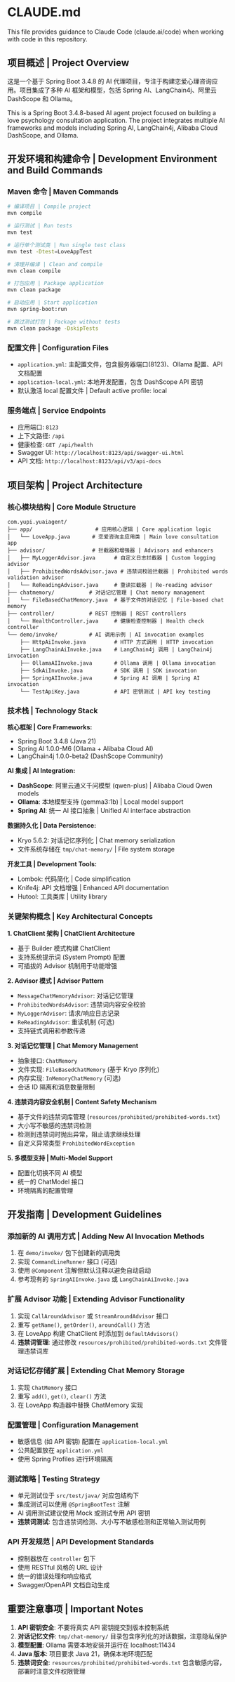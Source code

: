 # CLAUDE.md

This file provides guidance to Claude Code (claude.ai/code) when working with code in this repository.

## 项目概述 | Project Overview

这是一个基于 Spring Boot 3.4.8 的 AI 代理项目，专注于构建恋爱心理咨询应用。项目集成了多种 AI 框架和模型，包括 Spring AI、LangChain4j、阿里云 DashScope 和 Ollama。

This is a Spring Boot 3.4.8-based AI agent project focused on building a love psychology consultation application. The project integrates multiple AI frameworks and models including Spring AI, LangChain4j, Alibaba Cloud DashScope, and Ollama.

## 开发环境和构建命令 | Development Environment and Build Commands

### Maven 命令 | Maven Commands
```bash
# 编译项目 | Compile project
mvn compile

# 运行测试 | Run tests
mvn test

# 运行单个测试类 | Run single test class
mvn test -Dtest=LoveAppTest

# 清理并编译 | Clean and compile
mvn clean compile

# 打包应用 | Package application
mvn clean package

# 启动应用 | Start application
mvn spring-boot:run

# 跳过测试打包 | Package without tests
mvn clean package -DskipTests
```

### 配置文件 | Configuration Files
- `application.yml`: 主配置文件，包含服务器端口(8123)、Ollama 配置、API 文档配置
- `application-local.yml`: 本地开发配置，包含 DashScope API 密钥
- 默认激活 local 配置文件 | Default active profile: local

### 服务端点 | Service Endpoints
- 应用端口: `8123`
- 上下文路径: `/api`
- 健康检查: `GET /api/health`
- Swagger UI: `http://localhost:8123/api/swagger-ui.html`
- API 文档: `http://localhost:8123/api/v3/api-docs`

## 项目架构 | Project Architecture

### 核心模块结构 | Core Module Structure

```
com.yupi.yuaiagent/
├── app/                    # 应用核心逻辑 | Core application logic
│   └── LoveApp.java       # 恋爱咨询主应用类 | Main love consultation app
├── advisor/               # 拦截器和增强器 | Advisors and enhancers
│   ├── MyLoggerAdvisor.java      # 自定义日志拦截器 | Custom logging advisor
│   ├── ProhibitedWordsAdvisor.java # 违禁词校验拦截器 | Prohibited words validation advisor
│   └── ReReadingAdvisor.java     # 重读拦截器 | Re-reading advisor
├── chatmemory/           # 对话记忆管理 | Chat memory management
│   └── FileBasedChatMemory.java  # 基于文件的对话记忆 | File-based chat memory
├── controller/           # REST 控制器 | REST controllers
│   └── HealthController.java     # 健康检查控制器 | Health check controller
└── demo/invoke/          # AI 调用示例 | AI invocation examples
    ├── HttpAiInvoke.java         # HTTP 方式调用 | HTTP invocation
    ├── LangChainAiInvoke.java    # LangChain4j 调用 | LangChain4j invocation
    ├── OllamaAIInvoke.java       # Ollama 调用 | Ollama invocation
    ├── SdkAiInvoke.java          # SDK 调用 | SDK invocation
    ├── SpringAIInvoke.java       # Spring AI 调用 | Spring AI invocation
    └── TestApiKey.java           # API 密钥测试 | API key testing
```

### 技术栈 | Technology Stack

**核心框架 | Core Frameworks:**
- Spring Boot 3.4.8 (Java 21)
- Spring AI 1.0.0-M6 (Ollama + Alibaba Cloud AI)
- LangChain4j 1.0.0-beta2 (DashScope Community)

**AI 集成 | AI Integration:**
- **DashScope**: 阿里云通义千问模型 (qwen-plus) | Alibaba Cloud Qwen models
- **Ollama**: 本地模型支持 (gemma3:1b) | Local model support
- **Spring AI**: 统一 AI 接口抽象 | Unified AI interface abstraction

**数据持久化 | Data Persistence:**
- Kryo 5.6.2: 对话记忆序列化 | Chat memory serialization
- 文件系统存储在 `tmp/chat-memory/` | File system storage

**开发工具 | Development Tools:**
- Lombok: 代码简化 | Code simplification
- Knife4j: API 文档增强 | Enhanced API documentation
- Hutool: 工具类库 | Utility library

### 关键架构概念 | Key Architectural Concepts

**1. ChatClient 架构 | ChatClient Architecture**
- 基于 Builder 模式构建 ChatClient
- 支持系统提示词 (System Prompt) 配置
- 可插拔的 Advisor 机制用于功能增强

**2. Advisor 模式 | Advisor Pattern**
- `MessageChatMemoryAdvisor`: 对话记忆管理
- `ProhibitedWordsAdvisor`: 违禁词内容安全校验
- `MyLoggerAdvisor`: 请求/响应日志记录
- `ReReadingAdvisor`: 重读机制 (可选)
- 支持链式调用和参数传递

**3. 对话记忆管理 | Chat Memory Management**
- 抽象接口: `ChatMemory`
- 文件实现: `FileBasedChatMemory` (基于 Kryo 序列化)
- 内存实现: `InMemoryChatMemory` (可选)
- 会话 ID 隔离和消息数量限制

**4. 违禁词内容安全机制 | Content Safety Mechanism**
- 基于文件的违禁词库管理 (`resources/prohibited/prohibited-words.txt`)
- 大小写不敏感的违禁词检测
- 检测到违禁词时抛出异常，阻止请求继续处理
- 自定义异常类型 `ProhibitedWordException`

**5. 多模型支持 | Multi-Model Support**
- 配置化切换不同 AI 模型
- 统一的 ChatModel 接口
- 环境隔离的配置管理

## 开发指南 | Development Guidelines

### 添加新的 AI 调用方式 | Adding New AI Invocation Methods
1. 在 `demo/invoke/` 包下创建新的调用类
2. 实现 `CommandLineRunner` 接口 (可选)
3. 使用 `@Component` 注解但默认注释以避免自动启动
4. 参考现有的 `SpringAIInvoke.java` 或 `LangChainAiInvoke.java`

### 扩展 Advisor 功能 | Extending Advisor Functionality
1. 实现 `CallAroundAdvisor` 或 `StreamAroundAdvisor` 接口
2. 重写 `getName()`, `getOrder()`, `aroundCall()` 方法
3. 在 LoveApp 构建 ChatClient 时添加到 `defaultAdvisors()`
4. **违禁词管理**: 通过修改 `resources/prohibited/prohibited-words.txt` 文件管理违禁词库

### 对话记忆存储扩展 | Extending Chat Memory Storage
1. 实现 `ChatMemory` 接口
2. 重写 `add()`, `get()`, `clear()` 方法
3. 在 LoveApp 构造器中替换 ChatMemory 实现

### 配置管理 | Configuration Management
- 敏感信息 (如 API 密钥) 配置在 `application-local.yml`
- 公共配置放在 `application.yml`
- 使用 Spring Profiles 进行环境隔离

### 测试策略 | Testing Strategy
- 单元测试位于 `src/test/java/` 对应包结构下
- 集成测试可以使用 `@SpringBootTest` 注解
- AI 调用测试建议使用 Mock 或测试专用 API 密钥
- **违禁词测试**: 包含违禁词检测、大小写不敏感检测和正常输入测试用例

### API 开发规范 | API Development Standards
- 控制器放在 `controller` 包下
- 使用 RESTful 风格的 URL 设计
- 统一的错误处理和响应格式
- Swagger/OpenAPI 文档自动生成

## 重要注意事项 | Important Notes

1. **API 密钥安全**: 不要将真实 API 密钥提交到版本控制系统
2. **对话记忆文件**: `tmp/chat-memory/` 目录包含序列化的对话数据，注意隐私保护
3. **模型配置**: Ollama 需要本地安装并运行在 localhost:11434
4. **Java 版本**: 项目要求 Java 21，确保本地环境匹配
5. **违禁词安全**: `resources/prohibited/prohibited-words.txt` 包含敏感内容，部署时注意文件权限管理